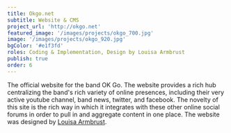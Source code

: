```yaml
---
title: Okgo.net
subtitle: Website & CMS
project_url: 'http://okgo.net'
featured_image: '/images/projects/okgo_700.jpg'
image: '/images/projects/okgo_920.jpg'
bgColor: '#e1f3fd'
roles: Coding & Implementation, Design by Louisa Armbrust
publish: true
order: 6
---
```


The official website for the band OK Go. The website provides a rich hub centralizing the band's rich variety of online presences, including their very active youtube channel, band news, twitter, and facebook. The novelty of this site is the rich way in which it integrates with these other online social forums in order to pull in and aggregate content in one place. The website was designed by <a target="_blank" href="http://armbrustdesign.com/">Louisa Armbrust</a>.



